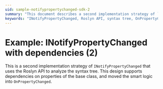 ```yaml
---
uid: sample-notifypropertychanged-sdk-2
summary: "This document describes a second implementation strategy of `INotifyPropertyChanged` using the Roslyn API to analyze the syntax tree, supporting base class property dependencies."
keywords: "INotifyPropertyChanged, Roslyn API, syntax tree, OnPropertyChanged"
---
```


# Example: INotifyPropertyChanged with dependencies (2)

This is a second implementation strategy of `INotifyPropertyChanged` that uses the Roslyn API to analyze the syntax
tree.
This design supports dependencies on properties of the base class, and moved the smart logic into `OnPropertyChanged`.


